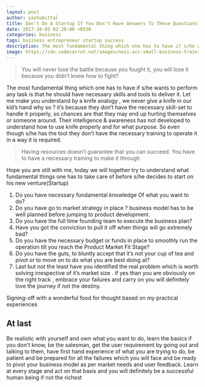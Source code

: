 ```yaml
---
layout: post
author: yashumittal
title: Don't Do A Startup If You Don't Have Answers To These Questions?
date: 2017-10-05 02:26:00 +0530
categories: business
tags: business entrepreneur startup success
description: The most fundamental thing which one has to have if s/he wants to perform any task is that he should have necessary skills and tools to deliver it.
image: https://cdn.codecarrot.net/images/neis-acc-small-business-training.jpg
---
```


<blockquote>
You will never lose the battle because you fought it, you will lose it because you didn’t knew how to fight?
</blockquote>

The most fundamental thing which one has to have if s/he wants to perform any task is that he should have necessary skills and tools to deliver it. Let me make you understand by a knife analogy , we never give a knife in our kid’s hand why so ? it’s because they don’t have the necessary skill-set to handle it properly, so chances are that they may end up hurting themselves or someone around. Their intelligence & awareness has not developed to understand how to use knife properly and for what purpose. So even though s/he has the tool they don’t have the necessary training to operate it in a way it is required.

<blockquote>
Having resources doesn’t guarantee that you can succeed. You have to have a necessary training to make it through
</blockquote>

Hope you are still with me, today we will together try to understand what fundamental things one has to take care of before s/he decides to start on his new venture(Startup)
1. Do you have necessary fundamental knowledge Of what you want to do?
2. Do you have go to market strategy in place ? business model has to be well planned before jumping to product development.
3. Do you have the full time founding team to execute the business plan?
4. Have you got the conviction to pull it off when things will go extremely bad?
5. Do you have the necessary budget or funds in place to smoothly run the operation till you reach the Product Market Fit Stage?
6. Do you have the guts, to bluntly accept that it’s not your cup of tea and pivot or to move on to do what you are best doing at?
7. Last but not the least have you identified the real problem which is worth solving irrespective of it’s market size . if yes than you are obviously on the right track , embrace your failures and carry on you will definitely love the journey if not the destiny.

Signing-off with a wonderful food for thought based on my practical experiences

## At last

Be realistic with yourself and own what you want to do, learn the basics if you don't know, be the salesman, get the user requirement by going out and talking to them, have first hand experience of what you are trying to do, be patient and be prepared for all the failures which you will face and be ready to pivot your business model as per market needs and user feedback. Learn at every stage and act on that basis and you will definitely be a successful human being if not the richest
